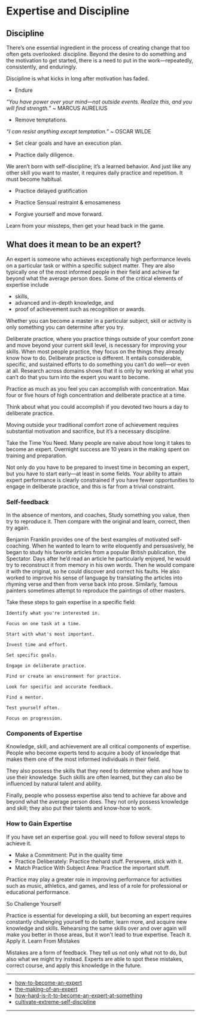 # Expertise and Discipline

## Discipline

There’s one essential ingredient in the process of creating change that too often gets overlooked: discipline. Beyond the desire to do something and the motivation to get started, there is a need to put in the work—repeatedly, consistently, and enduringly.

Discipline is what kicks in long after motivation has faded.

- Endure

*“You have power over your mind—not outside events. Realize this, and you will find strength.”* ~ MARCUS AURELIUS

- Remove temptations.

*“I can resist anything except temptation.”* ~ OSCAR WILDE

- Set clear goals and have an execution plan.

- Practice daily diligence.

We aren’t born with self-discipline; it’s a learned behavior. And just like any other skill you want to master, it requires daily practice and repetition. It must become habitual.

- Practice delayed gratification

- Practice Sensual restraint & emosameness

- Forgive yourself and move forward.

Learn from your missteps, then get your head back in the game.

## What does it mean to be an expert?

An expert is someone who achieves exceptionally high performance levels on a particular task or within a specific subject matter. They are also typically one of the most informed people in their field and achieve far beyond what the average person does. Some of the critical elements of expertise include 

- skills, 
- advanced and in-depth knowledge, and 
- proof of achievement such as recognition or awards.

Whether you can become a master in a particular subject, skill or activity is only something you can determine after you try. 

Deliberate practice, where you practice things outside of your comfort zone and move beyond your current skill level, is necessary for improving your skills. When most people practice, they focus on the things they already know how to do. Deliberate practice is different. It entails considerable, specific, and sustained efforts to do something you can’t do well—or even at all. Research across domains shows that it is only by working at what you can’t do that you turn into the expert you want to become.

Practice as much as you feel you can accomplish with concentration.
Max four or five hours of high concentration and deliberate practice at a time.

Think about what you could accomplish if you devoted two hours a day to deliberate practice.

Moving outside your traditional comfort zone of achievement requires substantial motivation and sacrifice, but it’s a necessary discipline.

Take the Time You Need. Many people are naive about how long it takes to become an expert. 
Overnight success are 10 years in the making spent on training and preparation.

Not only do you have to be prepared to invest time in becoming an expert, but you have to start early—at least in some fields. Your ability to attain expert performance is clearly constrained if you have fewer opportunities to engage in deliberate practice, and this is far from a trivial constraint.

### Self-feedback

In the absence of mentors, and coaches, Study something you value, then try to reproduce it. Then compare with the original and learn, correct, then try again.

Benjamin Franklin provides one of the best examples of motivated self-coaching. When he wanted to learn to write eloquently and persuasively, he began to study his favorite articles from a popular British publication, the Spectator. Days after he’d read an article he particularly enjoyed, he would try to reconstruct it from memory in his own words. Then he would compare it with the original, so he could discover and correct his faults. He also worked to improve his sense of language by translating the articles into rhyming verse and then from verse back into prose. Similarly, famous painters sometimes attempt to reproduce the paintings of other masters.




Take these steps to gain expertise in a specific field:

    Identify what you're interested in.

    Focus on one task at a time.

    Start with what's most important.

    Invest time and effort.

    Set specific goals.

    Engage in deliberate practice.

    Find or create an environment for practice.
    
    Look for specific and accurate feedback.

    Find a mentor.

    Test yourself often.

    Focus on progression.

### Components of Expertise

Knowledge, skill, and achievement are all critical components of expertise. People who become experts tend to acquire a body of knowledge that makes them one of the most informed individuals in their field.

They also possess the skills that they need to determine when and how to use their knowledge. Such skills are often learned, but they can also be influenced by natural talent and ability.

Finally, people who possess expertise also tend to achieve far above and beyond what the average person does. They not only possess knowledge and skill; they also put their talents and know-how to work. 


### How to Gain Expertise

If you have set an expertise goal. you will need to follow several steps to achieve it.

- Make a Commitment: Put in the quality time 
- Practice Deliberately: Practice thehard stuff. Persevere, stick with it.
- Match Practice With Subject Area: Practice the important stuff.



Practice may play a greater role in improving performance for activities such as music, athletics, and games, and less of a role for professional or educational performance.

So Challenge Yourself 

Practice is essential for developing a skill, but becoming an expert requires constantly challenging yourself to do better, learn more, and acquire new knowledge and skills. Rehearsing the same skills over and over again will make you better in those areas, but it won't lead to true expertise.
Teach it. Apply it. Learn From Mistakes

Mistakes are a form of feedback. 
They tell us not only what not to do, 
but also what we might try instead. 
Experts are able to spot these mistakes, correct course, and apply this knowledge in the future. 


---- 

- [how-to-become-an-expert](https://www.indeed.com/career-advice/career-development/how-to-become-an-expert)
- [the-making-of-an-expert](https://hbr.org/2007/07/the-making-of-an-expert)
- [how-hard-is-it-to-become-an-expert-at-something](https://www.verywellmind.com/expertise-how-hard-is-it-to-become-an-expert-at-something-4173614)
- [cultivate-extreme-self-discipline](https://www.forbes.com/sites/brentgleeson/2020/08/25/8-powerful-ways-to-cultivate-extreme-self-discipline/?sh=2acee355182d)

---



